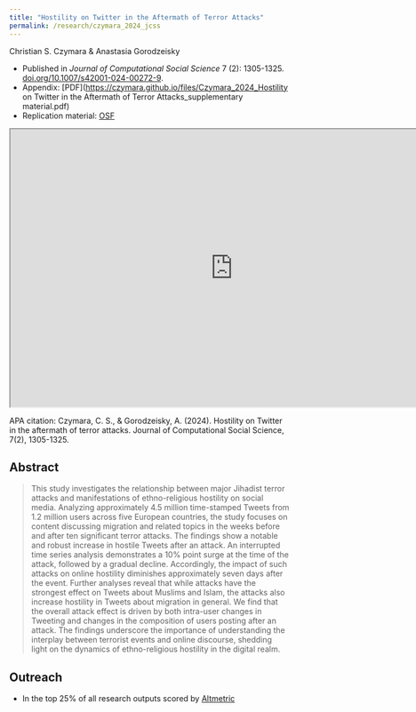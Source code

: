 ```yaml
---
title: "Hostility on Twitter in the Aftermath of Terror Attacks"
permalink: /research/czymara_2024_jcss
---
```

Christian S. Czymara & Anastasia Gorodzeisky

- Published in *Journal of Computational Social Science* 7 (2): 1305-1325. [doi.org/10.1007/s42001-024-00272-9](https://doi.org/10.1007/s42001-024-00272-9).
- Appendix: [PDF](https://czymara.github.io/files/Czymara_2024_Hostility on Twitter in the Aftermath of Terror Attacks_supplementary material.pdf)
- Replication material: [OSF](https://doi.org/10.17605/OSF.IO/ZDT5B)

<iframe src="https://czymara.github.io/files/Czymara_2024_Hostility on Twitter in the Aftermath of Terror Attacks.pdf" width="800" height="500"></iframe>

APA citation: Czymara, C. S., & Gorodzeisky, A. (2024). Hostility on Twitter in the aftermath of terror attacks. Journal of Computational Social Science, 7(2), 1305-1325.

Abstract
------
> This study investigates the relationship between major Jihadist terror attacks and manifestations of ethno-religious hostility on social media. Analyzing approximately 4.5 million time-stamped Tweets from 1.2 million users across five European countries, the study focuses on content discussing migration and related topics in the weeks before and after ten significant terror attacks. The findings show a notable and robust increase in hostile Tweets after an attack. An interrupted time series analysis demonstrates a 10% point surge at the time of the attack, followed by a gradual decline. Accordingly, the impact of such attacks on online hostility diminishes approximately seven days after the event. Further analyses reveal that while attacks have the strongest effect on Tweets about Muslims and Islam, the attacks also increase hostility in Tweets about migration in general. We find that the overall attack effect is driven by both intra-user changes in Tweeting and changes in the composition of users posting after an attack. The findings underscore the importance of understanding the interplay between terrorist events and online discourse, shedding light on the dynamics of ethno-religious hostility in the digital realm.

Outreach
------
- In the top 25% of all research outputs scored by [Altmetric](https://link.altmetric.com/details/164541374)
